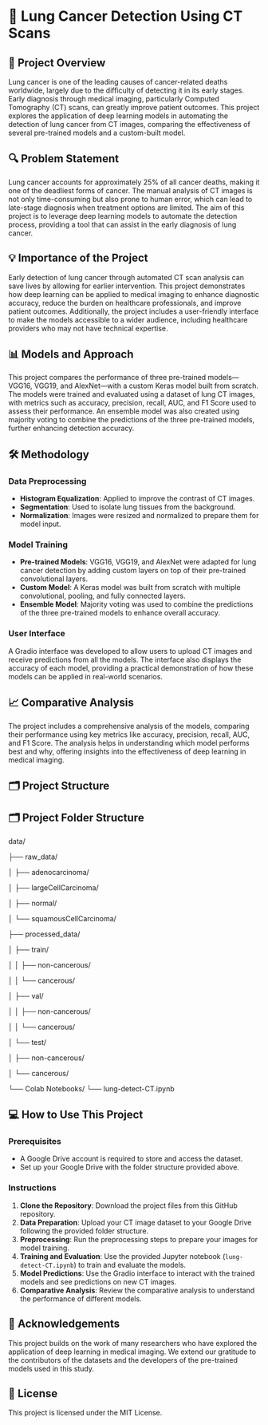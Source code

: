 # 🦠 Lung Cancer Detection Using CT Scans

## 📄 Project Overview

Lung cancer is one of the leading causes of cancer-related deaths worldwide, largely due to the difficulty of detecting it in its early stages. Early diagnosis through medical imaging, particularly Computed Tomography (CT) scans, can greatly improve patient outcomes. This project explores the application of deep learning models in automating the detection of lung cancer from CT images, comparing the effectiveness of several pre-trained models and a custom-built model.

## 🔍 Problem Statement

Lung cancer accounts for approximately 25% of all cancer deaths, making it one of the deadliest forms of cancer. The manual analysis of CT images is not only time-consuming but also prone to human error, which can lead to late-stage diagnosis when treatment options are limited. The aim of this project is to leverage deep learning models to automate the detection process, providing a tool that can assist in the early diagnosis of lung cancer.

## 💡 Importance of the Project

Early detection of lung cancer through automated CT scan analysis can save lives by allowing for earlier intervention. This project demonstrates how deep learning can be applied to medical imaging to enhance diagnostic accuracy, reduce the burden on healthcare professionals, and improve patient outcomes. Additionally, the project includes a user-friendly interface to make the models accessible to a wider audience, including healthcare providers who may not have technical expertise.

## 📊 Models and Approach

This project compares the performance of three pre-trained models—VGG16, VGG19, and AlexNet—with a custom Keras model built from scratch. The models were trained and evaluated using a dataset of lung CT images, with metrics such as accuracy, precision, recall, AUC, and F1 Score used to assess their performance. An ensemble model was also created using majority voting to combine the predictions of the three pre-trained models, further enhancing detection accuracy.

## 🛠️ Methodology

### Data Preprocessing
- **Histogram Equalization**: Applied to improve the contrast of CT images.
- **Segmentation**: Used to isolate lung tissues from the background.
- **Normalization**: Images were resized and normalized to prepare them for model input.

### Model Training
- **Pre-trained Models**: VGG16, VGG19, and AlexNet were adapted for lung cancer detection by adding custom layers on top of their pre-trained convolutional layers.
- **Custom Model**: A Keras model was built from scratch with multiple convolutional, pooling, and fully connected layers.
- **Ensemble Model**: Majority voting was used to combine the predictions of the three pre-trained models to enhance overall accuracy.

### User Interface
A Gradio interface was developed to allow users to upload CT images and receive predictions from all the models. The interface also displays the accuracy of each model, providing a practical demonstration of how these models can be applied in real-world scenarios.

## 📈 Comparative Analysis

The project includes a comprehensive analysis of the models, comparing their performance using key metrics like accuracy, precision, recall, AUC, and F1 Score. The analysis helps in understanding which model performs best and why, offering insights into the effectiveness of deep learning in medical imaging.

## 🗂️ Project Structure

## 🗂️ Project Folder Structure

data/ 

├── raw_data/

│   ├── adenocarcinoma/

│   ├── largeCellCarcinoma/

│   ├── normal/

│   └── squamousCellCarcinoma/

├── processed_data/

│   ├── train/

│   │   ├── non-cancerous/

│   │   └── cancerous/

│   ├── val/

│   │   ├── non-cancerous/

│   │   └── cancerous/

│   └── test/

│       ├── non-cancerous/

│       └── cancerous/

└── Colab Notebooks/
    └── lung-detect-CT.ipynb
    



## 💻 How to Use This Project

### Prerequisites
- A Google Drive account is required to store and access the dataset.
- Set up your Google Drive with the folder structure provided above.

### Instructions
1. **Clone the Repository**: Download the project files from this GitHub repository.
2. **Data Preparation**: Upload your CT image dataset to your Google Drive following the provided folder structure.
3. **Preprocessing**: Run the preprocessing steps to prepare your images for model training.
4. **Training and Evaluation**: Use the provided Jupyter notebook (`lung-detect-CT.ipynb`) to train and evaluate the models.
5. **Model Predictions**: Use the Gradio interface to interact with the trained models and see predictions on new CT images.
6. **Comparative Analysis**: Review the comparative analysis to understand the performance of different models.

## 🙌 Acknowledgements

This project builds on the work of many researchers who have explored the application of deep learning in medical imaging. We extend our gratitude to the contributors of the datasets and the developers of the pre-trained models used in this study.

## 📜 License

This project is licensed under the MIT License.
